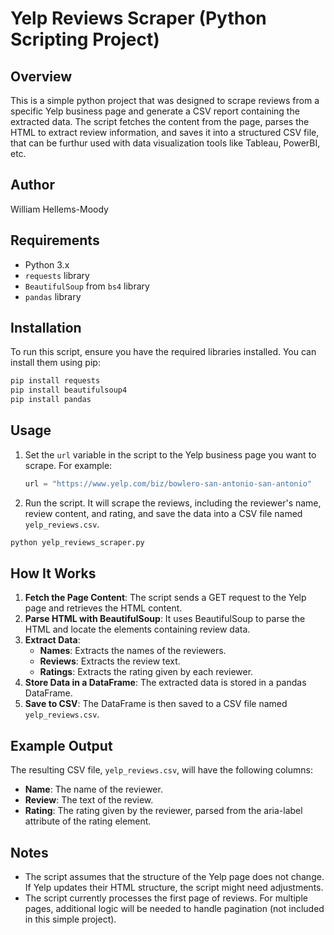 # Yelp Reviews Scraper (Python Scripting Project)

## Overview

This is a simple python project that was designed to scrape reviews from a specific Yelp business page and generate a CSV report containing the extracted data. The script fetches the content from the page, parses the HTML to extract review information, and saves it into a structured CSV file, that can be furthur used with data visualization tools like Tableau, PowerBI, etc.

## Author

William Hellems-Moody

## Requirements

- Python 3.x
- `requests` library
- `BeautifulSoup` from `bs4` library
- `pandas` library

## Installation

To run this script, ensure you have the required libraries installed. You can install them using pip:

```sh
pip install requests
pip install beautifulsoup4
pip install pandas
```

## Usage

1. Set the `url` variable in the script to the Yelp business page you want to scrape. For example:
   ```python
   url = "https://www.yelp.com/biz/bowlero-san-antonio-san-antonio"
   ```
2. Run the script. It will scrape the reviews, including the reviewer's name, review content, and rating, and save the data into a CSV file named `yelp_reviews.csv`.

```sh
python yelp_reviews_scraper.py
```

## How It Works

1. **Fetch the Page Content**: The script sends a GET request to the Yelp page and retrieves the HTML content.
2. **Parse HTML with BeautifulSoup**: It uses BeautifulSoup to parse the HTML and locate the elements containing review data.
3. **Extract Data**:
   - **Names**: Extracts the names of the reviewers.
   - **Reviews**: Extracts the review text.
   - **Ratings**: Extracts the rating given by each reviewer.
4. **Store Data in a DataFrame**: The extracted data is stored in a pandas DataFrame.
5. **Save to CSV**: The DataFrame is then saved to a CSV file named `yelp_reviews.csv`.

## Example Output

The resulting CSV file, `yelp_reviews.csv`, will have the following columns:

- **Name**: The name of the reviewer.
- **Review**: The text of the review.
- **Rating**: The rating given by the reviewer, parsed from the aria-label attribute of the rating element.

## Notes

- The script assumes that the structure of the Yelp page does not change. If Yelp updates their HTML structure, the script might need adjustments.
- The script currently processes the first page of reviews. For multiple pages, additional logic will be needed to handle pagination (not included in this simple project).

